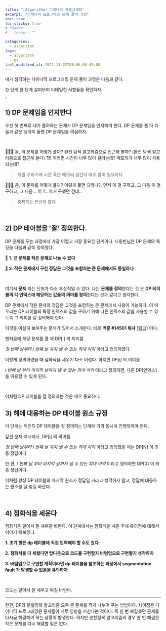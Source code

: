 ```yaml
---
title: "[Algorithm] 다이나믹 프로그래밍"
excerpt: "다이나믹 프로그래밍 문제 풀이 과정"
toc: true
toc_sticky: true
# header:
#   teaser: ""

categories:
  - algorithm
tags:
  - algorithm
  - ps
last_modified_at: 2021-11-22T08:06:00-05:00
---
```


내가 생각하는 다이나믹 프로그래밍 문제 풀이 과정은 다음과 같다.

한 단계 한 단계 살펴보며 디테일한 사항들을 확인하자.

<img src="https://user-images.githubusercontent.com/56385667/142775260-a7662c9c-8bcb-4990-967a-c42b3133ccc8.png" style="zoom: 30%"/>

## 1) DP 문제임을 인지한다

우선 첫 번째로 내가 풀려하는 문제가 DP 문제임을 인지해야 한다. DP 문제를 풀 때 다음과 같은 생각이 들면 DP 문제임을 의심하자.

<br/>

🙇🏻‍♂️ 음, 이 문제를 어떻게 풀까? 완전 탐색 알고리즘으로 접근해 볼까? (완전 탐색 알고리즘으로 접근해 본다) 헉! 이러면 시간이 너무 많이 걸리는데? 메모리가 너무 많이 사용되는데?

> 해를 구하기에 시간 혹은 메모리 공간이 매우 많이 필요하다

🙇🏻‍♂️ 음, 이 문제를 어떻게 풀까? 이렇게 풀면 되려나?. 먼저 이 걸 구하고, 그 다음 이 걸 구하고, 그 다음 .. 어 ?.. 이거 구했던 건데..

> 중복되는 연산이 많다

<br/>

## 2) DP 테이블을 '잘' 정의한다.

DP 문제를 푸는 과정에서 가장 어렵고 가장 중요한 단계이다. 나동빈님은 DP 문제의 특징을 다음과 같이 정의했다.

**🎯 1. 큰 문제를 작은 문제로 나눌 수 있다**

**🎯 2. 작은 문제에서 구한 정답은 그것을 포함하는 큰 문제에서도 동일하다**

<br/>

여기서 **문제** 라는 단어가 다소 추상적일 수 있다. 나는 **문제를 정의**한다는 것 은 **DP 테이블의 각 인덱스에 해당하는 값들의 의미를 정의**한다는 것과 같다고 생각한다.

DP 문제에서 작은 문제의 정답은 그것을 포함하는 큰 문제에서 사용이 가능하다. 이 때 우리는 DP 테이블의 특정 인덱스의 값을 구하기 위해 다른 인덱스의 값을 사용할 수 있도록 그 의미를 잘 정의해야 한다.

이것을 여실히 보여주는 문제가 있어서 소개한다. 바로 **백준 #14501 퇴사** [[링크]](https://www.acmicpc.net/problem/14501) 이다.

맨처음에 해당 문제를 풀 때 DP[i] 의 의미를

_첫 번째 날부터 i 번째 날 까지 낼 수 있는 최대 이익_ 이라고 정의하였다.

이렇게 정의하였을 때 점화식을 세우기 다소 어렵다. 하지만 DP[i] 의 의미를

_i 번째 날 부터 마지막 날까지 낼 수 있는 최대 이익_ 이라고 정의하면, 다른 DP[인덱스] 를 이용할 수 있게 된다.

<br/>

이처럼 DP 테이블을 잘 정의하는 것은 매우 중요하다.

## 3) 해에 대응하는 DP 테이블 원소 규정

이 단계는 직전의 DP 테이블을 잘 정의하는 단계와 거의 동시에 진행되어야 한다.

앞선 문제 예시에서, DP[i] 의 의미를

_첫 번째 날부터 i 번째 날 까지 낼 수 있는 최대 이익_ 이라고 정의했을 때는 DP[N] 이 최종 정답이다.

한 편, _i 번째 날 부터 마지막 날까지 낼 수 있는 최대 이익_ 이라고 정의하면 DP[0] 이 최종 정답이다.

이처럼 항상 DP 테이블의 마지막 원소가 정답일 거라고 생각하지 말고, 정답에 대응하는 원소를 잘 찾길 바란다.

<br/>

## 4) 점화식을 세운다

점화식은 알아서 잘 세우길 바란다. 이 단계에서는 점화식을 세운 후에 유의점에 대해서 이야기 해보겠다.

**1. 초기 항은 dp 테이블에 직접 입력해야 할 수도 있다**

**2. 점화식을 다 세웠다면 탑다운으로 코드를 구현할지 바텀업으로 구현할지 생각하자**

**3. 바텀업으로 구현할 계획이라면 dp 테이블을 참조하는 과정에서 segmentation fault 가 발생할 수 있음을 유의하자**

<br/>

코드는 알아서 잘 세우고 짜길 바란다.

---

한편, DP와 분할정복 알고리즘 모두 큰 문제를 작게 나누어 푸는 방법이다. 차이점은 다이나믹 프로그래밍은 문제들이 서로 영향을 미친다는 것이다. 즉 한 번 해결했던 문제를 다시금 해결해야 하는 상황이 발생한다. 하지만 분할정복 알고리즘의 경우 한 번 해결한 작은 문제를 다시 해결할 일은 없다.
